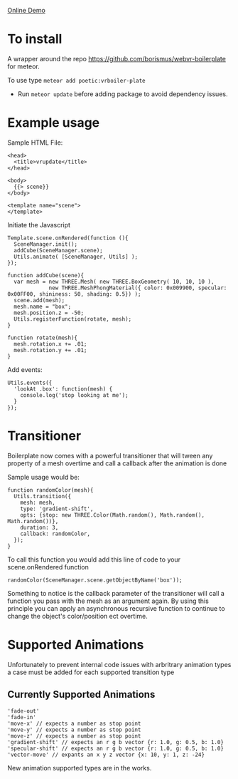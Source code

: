 [Online Demo](http://boilerplatedemo.meteor.com/)

# To install
A wrapper around the repo https://github.com/borismus/webvr-boilerplate for meteor.

To use type `meteor add poetic:vrboiler-plate`
  * Run `meteor update` before adding package to avoid dependency issues.

# Example usage

Sample HTML File:
```
<head>
  <title>vrupdate</title>
</head>

<body>
  {{> scene}}
</body>

<template name="scene">
</template>
```

Initiate the Javascript
```
Template.scene.onRendered(function (){
  SceneManager.init();
  addCube(SceneManager.scene);
  Utils.animate( [SceneManager, Utils] );
});

function addCube(scene){
  var mesh = new THREE.Mesh( new THREE.BoxGeometry( 10, 10, 10 ),
             new THREE.MeshPhongMaterial({ color: 0x009900, specular: 0x00FF00, shininess: 50, shading: 0.5}) );
  scene.add(mesh);
  mesh.name = "box";
  mesh.position.z = -50;
  Utils.registerFunction(rotate, mesh);
}

function rotate(mesh){
  mesh.rotation.x += .01;
  mesh.rotation.y += .01;
}
```

Add events:
```
Utils.events({
  'lookAt .box': function(mesh) {
    console.log('stop looking at me');
  }
});
```

# Transitioner

Boilerplate now comes with a powerful transitioner that will tween any property of a mesh overtime and call a callback after the animation is done

Sample usage would be:
```
function randomColor(mesh){
  Utils.transition({
    mesh: mesh,
    type: 'gradient-shift',
    opts: {stop: new THREE.Color(Math.random(), Math.random(), Math.random())},
    duration: 3,
    callback: randomColor,
  });
}
```

To call this function you would add this line of code to your scene.onRendered function
```
randomColor(SceneManager.scene.getObjectByName('box'));
```

Something to notice is the callback parameter of the transitioner will call a function you pass with the mesh as an argument again. By using this principle you can apply an asynchronous recursive function to continue to change the object's color/position ect overtime.

# Supported Animations

Unfortunately to prevent internal code issues with arbritrary animation types a case must be added for each supported transition type

## Currently Supported Animations

```
'fade-out'
'fade-in'
'move-x' // expects a number as stop point
'move-y' // expects a number as stop point
'move-z' // expects a number as stop point
'gradient-shift' // expects an r g b vector {r: 1.0, g: 0.5, b: 1.0}
'specular-shift' // expects an r g b vector {r: 1.0, g: 0.5, b: 1.0}
'vector-move' // expants an x y z vector {x: 10, y: 1, z: -24}
```

New animation supported types are in the works.
